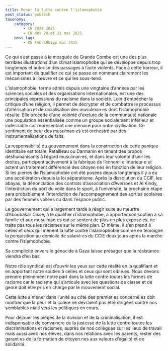 ```yaml
---
title: Mener la lutte contre l'islamophobie
post_status: publish
taxonomy:
    category:
        - CN 2024 2025
        - CN des 20 et 21 mai 2025
    post_tag:
        - CN FSU-SNUipp mai 2025
---
```


Ce qui s’est passé à la mosquée de Grande Combe est une des plus terribles illustrations d’un climat islamophobe qui se développe depuis trop longtemps et autorise des passages à l’acte violents. Face à cette horreur, il est important de qualifier ce qui se passe en nommant clairement les mécanismes à l’œuvre et ce qui les sous-tend.

L’islamophobie, terme admis depuis une vingtaine d’années par les sciences sociales et des organisations internationales, est une des principales expressions du racisme dans la société. Loin d’empêcher la critique d’une religion, il permet de décrypter et de combattre le processus d’altérisation et de racialisation des musulman·es dont l’islamophobie résulte. Elle procède d’une volonté d’exclure de la communauté nationale une population essentialisée comme un groupe socialement inférieur et indésirable car représentant une menace pour notre civilisation. Ce sentiment de peur des musulman·es est orchestré par des instrumentalisations de faits.

La responsabilité du gouvernement dans la construction de cette panique identitaire est totale. Retailleau ou Darmanin en tenant des propos déshumanisants à l’égard musulman·es, et dans leur volonté d’unir les droites, participent activement à la fabrique de l’ennemi·e intérieur·e et actent un traitement différencié des citoyen·nes en fonction de leur religion. Si les pierres de l’islamophobie ont été posées depuis longtemps il y a eu une accélération depuis la loi séparatisme. Après la dissolution du CCIF, les abayas, la dénonciation des contrats d’association d’Averroes et Al Kindy, l’interdiction du port du voile dans le sport, à l’université, la prochaine étape sera probablement l’interdiction de l’accompagnement des sorties scolaires par des femmes voilées ou dans l’espace public.

Le gouvernement qui a largement tardé à réagir suite au meurtre d’Aboubakar Cissé, à le qualifier d’islamophobe, à apporter son soutien à sa famille et aux musulman·es qui se sentent de plus en plus exposé·es, ne traite pas tous les racismes sur le même plan. Et même, il s’en prend à celles et ceux qui mènent la lutte contre l’islamophobie comme en témoigne la perquisition au domicile de salarié·es du CCIE deux jours après la marche contre l’islamophobie.

Sa complicité envers le génocide à Gaza laisse présager que la résistance viendra d’en bas.

Notre rôle syndical est d’ouvrir les yeux sur cette réalité en la qualifiant et en apportant notre soutien à celles et ceux qui sont ciblé.es. Nous devons prendre pleinement notre part dans la lutte contre toutes les formes de racisme car le racisme qui s’articule avec les questions de classe et de genre doit être pris en charge par le mouvement social.

Cette lutte à mener dans l’unité au côté des premier·es concerné·es doit montrer que la peur et la colère ne devraient pas être dirigées contre nos semblables mais vers les politiques en cours.

Pour déjouer les pièges de la division et de la criminalisation, il est indispensable de convaincre de la justesse de la lutte contre toutes les discriminations et racismes, auprès de nos collègues sur les lieux de travail mais aussi avec nos élèves, dans nos relations avec les parents, rester des garant·es de la formation de citoyen.nes aux valeurs d’égalité et de solidarité.
